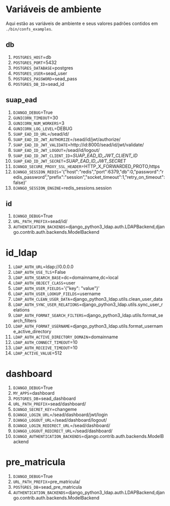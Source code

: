 # Variáveis de ambiente

Aqui estão as variáveis de ambiente e seus valores padrões contidos em `./bin/confs_examples`.

## db

1. `POSTGRES_HOST`=db
1. `POSTGRES_PORT`=5432
1. `POSTGRES_DATABASE`=postgres
1. `POSTGRES_USER`=sead_user
1. `POSTGRES_PASSWORD`=sead_pass
1. `POSTGRES_DB_ID`=sead_id

## suap_ead

1. `DJANGO_DEBUG`=True
1. `GUNICORN_TIMEOUT`=30
1. `GUNICORN_NUM_WORKERS`=3
1. `GUNICORN_LOG_LEVEL`=DEBUG
1. `SUAP_EAD_ID_URL`=/sead/id/
1. `SUAP_EAD_ID_JWT_AUTHORIZE`=/sead/id/jwt/authorize/
1. `SUAP_EAD_ID_JWT_VALIDATE`=http://id:8000/sead/id/jwt/validate/
1. `SUAP_EAD_ID_JWT_LOGOUT`=/sead/id/logout/
1. `SUAP_EAD_ID_JWT_CLIENT_ID`=_SUAP_EAD_ID_JWT_CLIENT_ID_
1. `SUAP_EAD_ID_JWT_SECRET`=_SUAP_EAD_ID_JWT_SECRET_
1. `DJANGO_SECURE_PROXY_SSL_HEADER`=HTTP_X_FORWARDED_PROTO,https
1. `DJANGO_SESSION_REDIS`='{"host":"redis","port":6379,"db":0,"password":"redis_password","prefix":"session","socket_timeout":1,"retry_on_timeout":false}'
1. `DJANGO_SESSION_ENGINE`=redis_sessions.session


## id

1. `DJANGO_DEBUG`=True
1. `URL_PATH_PREFIX`=sead/id/
1. `AUTHENTICATION_BACKENDS`=django_python3_ldap.auth.LDAPBackend,django.contrib.auth.backends.ModelBackend


# id_ldap

1. `LDAP_AUTH_URL`=ldap://0.0.0.0
1. `LDAP_AUTH_USE_TLS`=False
1. `LDAP_AUTH_SEARCH_BASE`=dc=domainname,dc=local
1. `LDAP_AUTH_OBJECT_CLASS`=user
1. `LDAP_AUTH_USER_FIELDS`='{"key": "value"}'
1. `LDAP_AUTH_USER_LOOKUP_FIELDS`=username
1. `LDAP_AUTH_CLEAN_USER_DATA`=django_python3_ldap.utils.clean_user_data
1. `LDAP_AUTH_SYNC_USER_RELATIONS`=django_python3_ldap.utils.sync_user_relations
1. `LDAP_AUTH_FORMAT_SEARCH_FILTERS`=django_python3_ldap.utils.format_search_filters
1. `LDAP_AUTH_FORMAT_USERNAME`=django_python3_ldap.utils.format_username_active_directory
1. `LDAP_AUTH_ACTIVE_DIRECTORY_DOMAIN`=domainname
1. `LDAP_AUTH_CONNECT_TIMEOUT`=10
1. `LDAP_AUTH_RECEIVE_TIMEOUT`=10
1. `LDAP_ACTIVE_VALUE`=512


# dashboard

1. `DJANGO_DEBUG`=True
1. `MY_APPS`=dashboard
1. `POSTGRES_DB`=sead_dashboard
1. `URL_PATH_PREFIX`=sead/dashboard/
1. `DJANGO_SECRET_KEY`=changeme
1. `DJANGO_LOGIN_URL`=/sead/dashboard/jwt/login
1. `DJANGO_LOGOUT_URL`=/sead/dashboard/logout/
1. `DJANGO_LOGIN_REDIRECT_URL`=/sead/dashboard/
1. `DJANGO_LOGOUT_REDIRECT_URL`=/sead/dashboard/
1. `DJANGO_AUTHENTICATION_BACKENDS`=django.contrib.auth.backends.ModelBackend


# pre_matricula

1. `DJANGO_DEBUG`=True
1. `URL_PATH_PREFIX`=pre_matricula/
1. `POSTGRES_DB`=sead_pre_matricula
1. `AUTHENTICATION_BACKENDS`=django_python3_ldap.auth.LDAPBackend,django.contrib.auth.backends.ModelBackend
